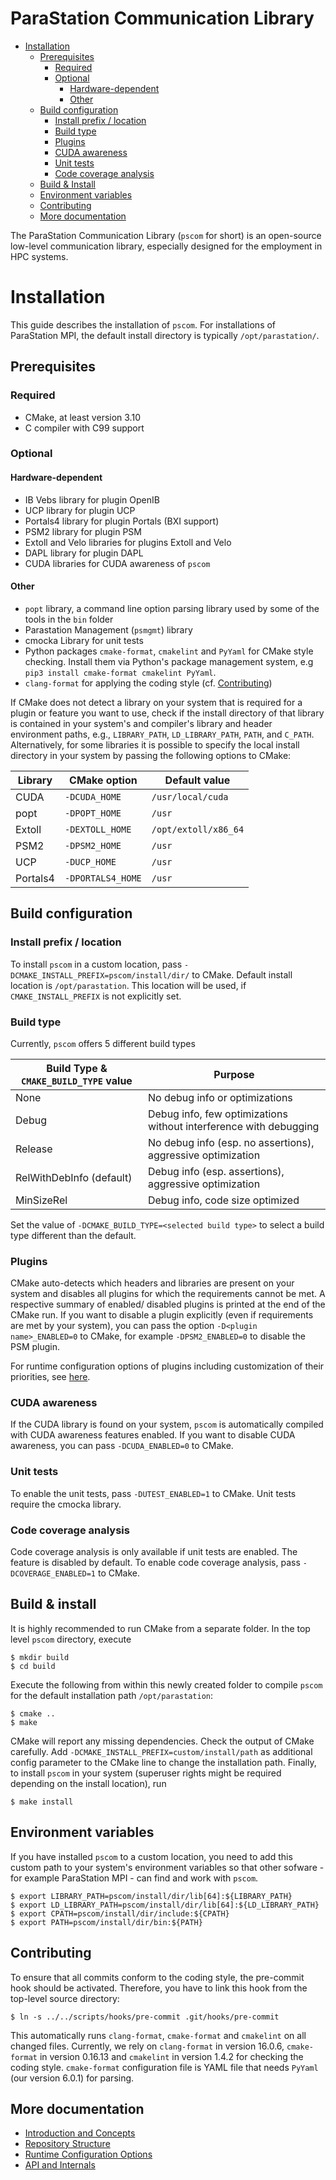 # ParaStation Communication Library
* [Installation](#installation)
    * [Prerequisites](#prerequisites)
        * [Required](#required)
        * [Optional](#optional)
            * [Hardware-dependent](#hardware-dependent)
            * [Other](#other)
    * [Build configuration](#build-configuration)
        * [Install prefix / location](#install-prefix-location)
        * [Build type](#build-type)
        * [Plugins](#plugins)
        * [CUDA awareness](#cuda-awareness)
        * [Unit tests](#unit-tests)
        * [Code coverage analysis](#code-coverage-analysis)
    * [Build & Install](#build-install)
    * [Environment variables](#environment-variables)
    * [Contributing](#contributing)
    * [More documentation](#more-documentation)

The ParaStation Communication Library (`pscom` for short) is an open-source low-level communication library, especially designed for the employment in HPC systems.

# Installation

This guide describes the installation of `pscom`.
For installations of ParaStation MPI, the default install directory is typically `/opt/parastation/`.

## Prerequisites

### Required
- CMake, at least version 3.10
- C compiler with C99 support

### Optional

#### Hardware-dependent
- IB Vebs library for plugin OpenIB
- UCP library for plugin UCP
- Portals4 library for plugin Portals (BXI support)
- PSM2 library for plugin PSM
- Extoll and Velo libraries for plugins Extoll and Velo
- DAPL library for plugin DAPL
- CUDA libraries for CUDA awareness of `pscom`

#### Other
- `popt` library, a command line option parsing library used by some of the tools in the `bin` folder
- Parastation Management (`psmgmt`) library
- cmocka Library for unit tests
- Python packages `cmake-format`, `cmakelint` and `PyYaml` for CMake style checking. Install them via Python's package management system, e.g `pip3 install cmake-format cmakelint PyYaml`.
- `clang-format` for applying the coding style (cf. [Contributing](#contributing))


If CMake does not detect a library on your system that is required for a plugin or feature you want to use, check if the install directory of that library is contained in your system's and compiler's library and header environment paths, e.g., `LIBRARY_PATH`, `LD_LIBRARY_PATH`, `PATH`, and `C_PATH`.
Alternatively, for some libraries it is possible to specify the local install directory in your system by passing the following options to CMake:

| Library | CMake option      | Default value       |
|---------|-------------------|---------------------|
| CUDA    | `-DCUDA_HOME`     | `/usr/local/cuda`   |
| popt    | `-DPOPT_HOME`     | `/usr`              |
| Extoll  | `-DEXTOLL_HOME`   | `/opt/extoll/x86_64`|
| PSM2    | `-DPSM2_HOME`     | `/usr`              |
| UCP     | `-DUCP_HOME`      | `/usr`              |
| Portals4| `-DPORTALS4_HOME` | `/usr`              |


## Build configuration

### Install prefix / location
To install `pscom` in a custom location, pass `-DCMAKE_INSTALL_PREFIX=pscom/install/dir/` to CMake.
Default install location is `/opt/parastation`.
This location will be used, if `CMAKE_INSTALL_PREFIX` is not explicitly set.

### Build type

Currently, `pscom` offers 5 different build types

 Build Type & `CMAKE_BUILD_TYPE` value   | Purpose |
|---------------|-----------------------------------|
| None          | No debug info or optimizations |
| Debug         | Debug info, few optimizations without interference with debugging |
| Release       | No debug info (esp. no assertions), aggressive optimization |
| RelWithDebInfo (default)    | Debug info (esp. assertions), aggressive optimization |
| MinSizeRel    | Debug info, code size optimized |

Set the value of `-DCMAKE_BUILD_TYPE=<selected build type>` to select a build type different than the default.

### Plugins
CMake auto-detects which headers and libraries are present on your system and disables all plugins for which the requirements cannot be met.
A respective summary of enabled/ disabled plugins is printed at the end of the CMake run.
If you want to disable a plugin explicitly (even if requirements are met by your system), you can pass the option `-D<plugin name>_ENABLED=0` to CMake, for example `-DPSM2_ENABLED=0` to disable the PSM plugin.

For runtime configuration options of plugins including customization of their priorities, see [here](./doc/RuntimeConfig.md#plugin-options).

### CUDA awareness
If the CUDA library is found on your system, `pscom` is automatically compiled with CUDA awareness features enabled.
If you want to disable CUDA awareness, you can pass `-DCUDA_ENABLED=0` to CMake.

### Unit tests
To enable the unit tests, pass `-DUTEST_ENABLED=1` to CMake. Unit tests require the cmocka library.

### Code coverage analysis
Code coverage analysis is only available if unit tests are enabled. The feature is disabled by default. To enable code coverage analysis, pass `-DCOVERAGE_ENABLED=1` to CMake.

## Build & install
It is highly recommended to run CMake from a separate folder.
In the top level `pscom` directory, execute

```console
$ mkdir build
$ cd build
```

Execute the following from within this newly created folder to compile `pscom` for the default installation path `/opt/parastation`:

```console
$ cmake ..
$ make
```

CMake will report any missing dependencies. Check the output of CMake carefully.
Add `-DCMAKE_INSTALL_PREFIX=custom/install/path` as additional config parameter to the CMake line to change the installation path.
Finally, to install `pscom` in your system (superuser rights might be required depending on the install location), run

```console
$ make install
```

## Environment variables

If you have installed `pscom` to a custom location, you need to add this custom path to your system's environment variables so that other sofware - for example ParaStation MPI - can find and work with `pscom`.

```console
$ export LIBRARY_PATH=pscom/install/dir/lib[64]:${LIBRARY_PATH}
$ export LD_LIBRARY_PATH=pscom/install/dir/lib[64]:${LD_LIBRARY_PATH}
$ export CPATH=pscom/install/dir/include:${CPATH}
$ export PATH=pscom/install/dir/bin:${PATH}
```

## Contributing
To ensure that all commits conform to the coding style, the pre-commit hook should be activated. Therefore, you have to link this hook from the top-level source directory:
```console
$ ln -s ../../scripts/hooks/pre-commit .git/hooks/pre-commit
```

This automatically runs `clang-format`, `cmake-format` and `cmakelint` on all changed files. Currently, we rely on `clang-format` in version 16.0.6, `cmake-format` in version 0.16.13 and `cmakelint` in version 1.4.2 for checking the coding style.
`cmake-format` configuration file is YAML file that needs `PyYaml` (our version 6.0.1) for parsing.


## More documentation
- [Introduction and Concepts](doc/PscomConcepts.md)
- [Repository Structure](doc/RepoStructure.md)
- [Runtime Configuration Options](doc/RuntimeConfig.md)
- [API and Internals](doc/PscomInterface.md)
